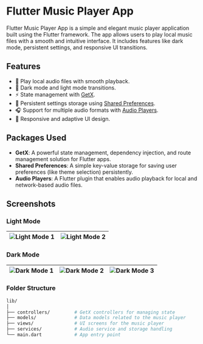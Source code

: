 # Flutter Music Player App

Flutter Music Player App is a simple and elegant music player application built using the Flutter framework. The app allows users to play local music files with a smooth and intuitive interface. It includes features like dark mode, persistent settings, and responsive UI transitions.

## Features

- 🎵 Play local audio files with smooth playback.
- 🌙 Dark mode and light mode transitions.
- ⚡ State management with [GetX](https://pub.dev/packages/get).
- 💾 Persistent settings storage using [Shared Preferences](https://pub.dev/packages/shared_preferences).
- 🎧 Support for multiple audio formats with [Audio Players](https://pub.dev/packages/audioplayers).
- 📱 Responsive and adaptive UI design.

## Packages Used

- **GetX**: A powerful state management, dependency injection, and route management solution for Flutter apps. 
- **Shared Preferences**: A simple key-value storage for saving user preferences (like theme selection) persistently.
- **Audio Players**: A Flutter plugin that enables audio playback for local and network-based audio files.

## Screenshots

### Light Mode

| ![Light Mode 1](https://github.com/user-attachments/assets/21ead27f-9c96-4667-b41f-d2d6ddcb7a75)  | ![Light Mode 2](https://github.com/user-attachments/assets/266e82a5-2026-4f6a-b9f1-3945d5e0b121) |
|:--:|:--:|

### Dark Mode

| ![Dark Mode 1](https://github.com/user-attachments/assets/17c214e6-644c-49ef-bf1e-444f77634c97)  | ![Dark Mode 2](https://github.com/user-attachments/assets/35cc4675-e321-4551-b42c-a75e56336480) | ![Dark Mode 3](https://github.com/user-attachments/assets/90a031b8-5d5c-4f18-b8f8-3419ce72bec0) |
|:--:|:--:|:--:|

### Folder Structure

```bash
lib/
│
├── controllers/         # GetX controllers for managing state
├── models/              # Data models related to the music player
├── views/               # UI screens for the music player
├── services/            # Audio service and storage handling
└── main.dart            # App entry point

